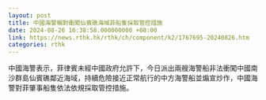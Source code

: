 ```yaml
---
layout: post
title: 中國海警稱對衝闖仙賓礁海域菲船隻採取管控措施
date: 2024-08-26 16:38:58.000000000 +08:00
link: https://news.rthk.hk/rthk/ch/component/k2/1767695-20240826.htm
categories: rthk
---
```


中國海警表示，菲律賓未經中國政府允許下，今日派出兩艘海警船非法衝闖中國南沙群島仙賓礁鄰近海域，持續危險接近正常航行的中方海警船並煽宣炒作，中國海警對菲肇事船隻依法依規採取管控措施。

